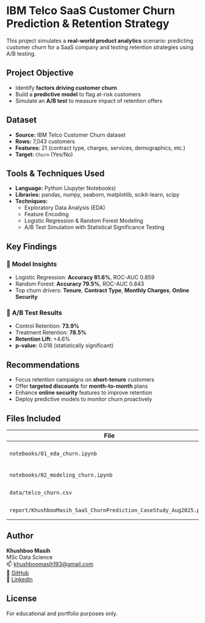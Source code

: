 # IBM Telco SaaS Customer Churn Prediction & Retention Strategy

This project simulates a **real-world product analytics** scenario: predicting customer churn for a SaaS company and testing retention strategies using A/B testing.

## Project Objective

- Identify **factors driving customer churn**
- Build a **predictive model** to flag at-risk customers
- Simulate an **A/B test** to measure impact of retention offers

##  Dataset

- **Source:** IBM Telco Customer Churn dataset
- **Rows:** 7,043 customers
- **Features:** 21 (contract type, charges, services, demographics, etc.)
- **Target:** `Churn` (Yes/No)

## Tools & Techniques Used

- **Language:** Python (Jupyter Notebooks)
- **Libraries:** pandas, numpy, seaborn, matplotlib, scikit-learn, scipy
- **Techniques:** 
  - Exploratory Data Analysis (EDA)
  - Feature Encoding
  - Logistic Regression & Random Forest Modeling
  - A/B Test Simulation with Statistical Significance Testing

##  Key Findings

### 🔹 **Model Insights**
- Logistic Regression: **Accuracy 81.6%**, ROC-AUC 0.859
- Random Forest: **Accuracy 79.5%**, ROC-AUC 0.843
- Top churn drivers: **Tenure**, **Contract Type**, **Monthly Charges**, **Online Security**

### 🔹 **A/B Test Results**
- Control Retention: **73.9%**
- Treatment Retention: **78.5%**
- **Retention Lift:** +4.6%
- **p-value:** 0.018 (statistically significant)

## Recommendations

- Focus retention campaigns on **short-tenure** customers
- Offer **targeted discounts** for **month-to-month** plans
- Enhance **online security** features to improve retention
- Deploy predictive models to monitor churn proactively

## Files Included

| File | Description |
|------|-------------|
| `notebooks/01_eda_churn.ipynb` | Data cleaning, EDA |
| `notebooks/02_modeling_churn.ipynb` | Modeling + A/B test |
| `data/telco_churn.csv` | Dataset used |
| `report/KhushbooMasih_SaaS_ChurnPrediction_CaseStudy_Aug2025.pptx` | Final project presentation |

## Author

**Khushboo Masih**  
MSc Data Science  
📫 khushboomasih193@gmail.com  
🔗 [GitHub](https://github.com/Khush505)  
🔗 [LinkedIn](https://www.linkedin.com/in/khushboo-masih/)

## License

For educational and portfolio purposes only.
